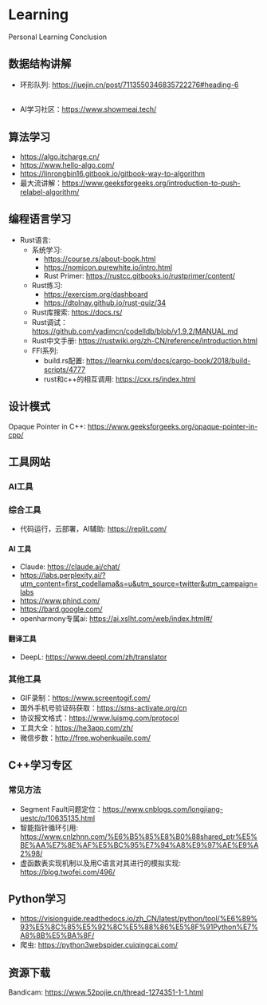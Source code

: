 # Learning
Personal Learning Conclusion


## 数据结构讲解
- 环形队列: https://juejin.cn/post/7113550346835722276#heading-6

##
- AI学习社区：https://www.showmeai.tech/
## 算法学习
- https://algo.itcharge.cn/
- https://www.hello-algo.com/
- https://linrongbin16.gitbook.io/gitbook-way-to-algorithm
- 最大流讲解：https://www.geeksforgeeks.org/introduction-to-push-relabel-algorithm/
## 编程语言学习
- Rust语言:
  - 系统学习:
    - https://course.rs/about-book.html
    - https://nomicon.purewhite.io/intro.html
    - Rust Primer: https://rustcc.gitbooks.io/rustprimer/content/
  - Rust练习:
    - https://exercism.org/dashboard
    - https://dtolnay.github.io/rust-quiz/34
  - Rust库搜索: https://docs.rs/
  - Rust调试： https://github.com/vadimcn/codelldb/blob/v1.9.2/MANUAL.md
  - Rust中文手册: https://rustwiki.org/zh-CN/reference/introduction.html
  - FFI系列:
    - build.rs配置: https://learnku.com/docs/cargo-book/2018/build-scripts/4777
    - rust和c++的相互调用: https://cxx.rs/index.html

## 设计模式
Opaque Pointer in C++: https://www.geeksforgeeks.org/opaque-pointer-in-cpp/

## 工具网站
### AI工具
### 综合工具
- 代码运行，云部署，AI辅助: https://replit.com/

#### AI 工具
- Claude: https://claude.ai/chat/
- https://labs.perplexity.ai/?utm_content=first_codellama&s=u&utm_source=twitter&utm_campaign=labs
- https://www.phind.com/
- https://bard.google.com/
- openharmony专属ai: https://ai.xslht.com/web/index.html#/
#### 翻译工具
- DeepL: https://www.deepl.com/zh/translator
### 其他工具
- GIF录制：https://www.screentogif.com/
- 国外手机号验证码获取：https://sms-activate.org/cn
- 协议报文格式：https://www.luismg.com/protocol
- 工具大全：https://he3app.com/zh/
- 微信步数：http://free.wohenkuaile.com/

## C++学习专区
### 常见方法
- Segment Fault问题定位：https://www.cnblogs.com/longjiang-uestc/p/10635135.html
- 智能指针循环引用: https://www.cnlzhnn.com/%E6%B5%85%E8%B0%88shared_ptr%E5%BE%AA%E7%8E%AF%E5%BC%95%E7%94%A8%E9%97%AE%E9%A2%98/
- 虚函数表实现机制以及用C语言对其进行的模拟实现:
   https://blog.twofei.com/496/

## Python学习
- https://visionguide.readthedocs.io/zh_CN/latest/python/tool/%E6%89%93%E5%8C%85%E5%92%8C%E5%88%86%E5%8F%91Python%E7%A8%8B%E5%BA%8F/
- 爬虫: https://python3webspider.cuiqingcai.com/

## 资源下载
Bandicam: https://www.52pojie.cn/thread-1274351-1-1.html
